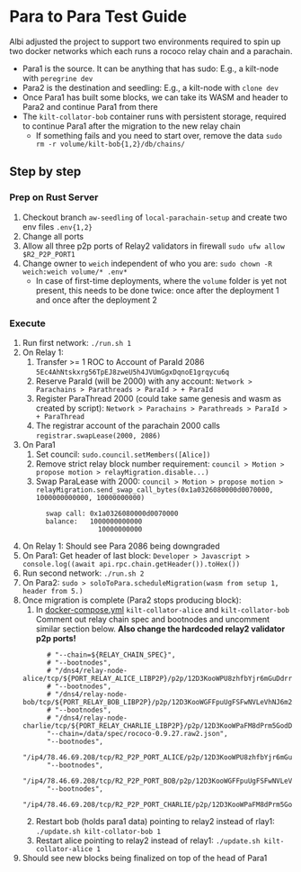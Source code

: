 
# Para to Para Test Guide

Albi adjusted the project to support two environments required to spin up two docker networks which each runs a rococo relay chain and a parachain.

* Para1 is the source. It can be anything that has sudo: E.g., a kilt-node with `peregrine dev`
* Para2 is the destination and seedling: E.g., a kilt-node with `clone dev`
* Once Para1 has built some blocks, we can take its WASM and header to Para2 and continue Para1 from there
* The `kilt-collator-bob` container runs with persistent storage, required to continue Para1 after the migration to the new relay chain
  * If something fails and you need to start over, remove the data `sudo rm -r volume/kilt-bob{1,2}/db/chains/`

## Step by step

### Prep on Rust Server

1. Checkout branch `aw-seedling` of `local-parachain-setup` and create two env files `.env{1,2}`
2. Change all ports
3. Allow all three p2p ports of Relay2 validators in firewall `sudo ufw allow $R2_P2P_PORT1`
4. Change owner to `weich` independent of who you are: `sudo chown -R weich:weich volume/* .env*`
   - In case of first-time deployments, where the `volume` folder is yet not present, this needs to be done twice: once after the deployment 1 and once after the deployment 2

### Execute

1. Run first network: `./run.sh 1`
2. On Relay 1:
   1. Transfer >= 1 ROC to Account of ParaId 2086 `5Ec4AhNtskxrg56TpEJ8zweU5h4JVUmGgxDqnoE1grqycu6q`
   2. Reserve ParaId (will be 2000) with any account: `Network > Parachains > Parathreads > ParaId > + ParaId` 
   3. Register ParaThread 2000 (could take same genesis and wasm as created by script): `Network > Parachains > Parathreads > ParaId > + ParaThread` 
   4. The registrar account of the parachain 2000 calls `registrar.swapLease(2000, 2086)`
3. On Para1
   1. Set council: `sudo.council.setMembers([Alice])`
   2. Remove strict relay block number requirement: `council > Motion > propose motion > relayMigration.disable...)`
   3. Swap ParaLease with 2000: `council > Motion > propose motion > relayMigration.send_swap_call_bytes(0x1a0326080000d0070000, 1000000000000, 10000000000)`
```
         swap call: 0x1a0326080000d0070000
         balance:   1000000000000
                      10000000000
```
4. On Relay 1: Should see Para 2086 being downgraded
5. On Para1: Get header of last block: `Developer > Javascript > console.log((await api.rpc.chain.getHeader()).toHex())`
6. Run second network: `./run.sh 2`
7. On Para2: `sudo > soloToPara.scheduleMigration(wasm from setup 1, header from 5.)`
8. Once migration is complete (Para2 stops producing block): 
   1. In [docker-compose.yml](./docker-compose.yml) `kilt-collator-alice` and `kilt-collator-bob` Comment out relay chain spec and bootnodes and uncomment similar section below. **Also change the hardcoded relay2 validator p2p ports!**
   ```
         # "--chain=${RELAY_CHAIN_SPEC}",
         # "--bootnodes",
         # "/dns4/relay-node-alice/tcp/${PORT_RELAY_ALICE_LIBP2P}/p2p/12D3KooWPU8zhfbYjr6mGuDdrrkQMFfDm2edXFYkkkmyCBont8K5",
         # "--bootnodes",
         # "/dns4/relay-node-bob/tcp/${PORT_RELAY_BOB_LIBP2P}/p2p/12D3KooWGFFpuUgFSFwNVLeVhNJ6m25jgv15pK8xcbdqaAj9gfnc",
         # "--bootnodes",
         # "/dns4/relay-node-charlie/tcp/${PORT_RELAY_CHARLIE_LIBP2P}/p2p/12D3KooWPaFM8dPrm5GodDmggNPNLrKLUzDnLYuEStVZ7sesjrrW"
         "--chain=/data/spec/rococo-0.9.27.raw2.json",
         "--bootnodes",
         "/ip4/78.46.69.208/tcp/R2_P2P_PORT_ALICE/p2p/12D3KooWPU8zhfbYjr6mGuDdrrkQMFfDm2edXFYkkkmyCBont8K5",
         "--bootnodes",
         "/ip4/78.46.69.208/tcp/R2_P2P_PORT_BOB/p2p/12D3KooWGFFpuUgFSFwNVLeVhNJ6m25jgv15pK8xcbdqaAj9gfnc",
         "--bootnodes",
         "/ip4/78.46.69.208/tcp/R2_P2P_PORT_CHARLIE/p2p/12D3KooWPaFM8dPrm5GodDmggNPNLrKLUzDnLYuEStVZ7sesjrrW"
   ```
   2. Restart bob (holds para1 data) pointing to relay2 instead of rlay1: `./update.sh kilt-collator-bob 1`
   3. Restart alice pointing to relay2 instead of relay1: `./update.sh kilt-collator-alice 1`
9. Should see new blocks being finalized on top of the head of Para1